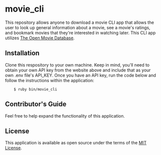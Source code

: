 # movie_cli

This repository allows anyone to download a movie CLI app that allows the user to look up general information about a movie, see a movie's ratings, and bookmark movies that they're interested in watching later. This CLI app utilizes [The Open Movie Database](http://www.omdbapi.com).


## Installation

Clone this respository to your own machine. Keep in mind, you'll need to obtain your own API key from the website above and include that as your own .env file's API_KEY. Once you have an API key, run the code below and follow the instructions within the application:
```
    $ ruby bin/movie_cli
```
## Contributor's Guide

Feel free to help expand the functionality of this application.

## License

This application is available as open source under the terms of the [MIT License](http://opensource.org/licenses/MIT).
